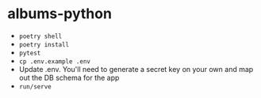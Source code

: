 # albums-python

- `poetry shell`
- `poetry install`
- `pytest`
- `cp .env.example .env`
- Update .env.  You'll need to generate a secret key on your own and map out the DB schema for the app
- `run/serve`

